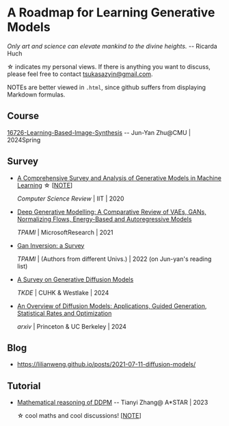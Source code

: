 # A Roadmap for Learning Generative Models

_Only art and science can elevate mankind to the divine heights._ -- Ricarda Huch

☆ indicates my personal views. If there is anything you want to discuss, please feel free to contact tsukasazyin@gmail.com.


NOTEs are better viewed in ``.html``, since github suffers from displaying Markdown formulas.


## Course

[16726-Learning-Based-Image-Synthesis](https://learning-image-synthesis.github.io/sp24/schedule/)   -- Jun-Yan Zhu@CMU | 2024Spring



## Survey

* [A Comprehensive Survey and Analysis of Generative Models in Machine Learning](https://www.sciencedirect.com/science/article/pii/S1574013720303853) ☆ [[NOTE](https://tsukasane.github.io/All-in-generative-models/my_note/n0.html)]

  *Computer Science Review* | IIT | 2020

* [Deep Generative Modelling: A Comparative Review of VAEs, GANs, Normalizing Flows, Energy-Based and Autoregressive Models](https://ieeexplore.ieee.org/stamp/stamp.jsp?tp=&arnumber=9555209)

  *TPAMI* | MicrosoftResearch | 2021

* [Gan Inversion: a Survey](https://arxiv.org/pdf/2101.05278.pdf)

  *TPAMI* | (Authors from different Univs.) | 2022 (on Jun-yan's reading list)

* [A Survey on Generative Diffusion Models](https://arxiv.org/html/2209.02646v10)

  *TKDE* | CUHK & Westlake | 2024

* [An Overview of Diffusion Models: Applications, Guided Generation, Statistical Rates and Optimization](https://arxiv.org/pdf/2404.07771.pdf)

  *arxiv* | Princeton & UC Berkeley | 2024

## Blog

* https://lilianweng.github.io/posts/2021-07-11-diffusion-models/


## Tutorial

* [Mathematical reasoning of DDPM](https://www.bilibili.com/video/BV1tT411a7Wr/?spm_id_from=333.999.0.0) -- Tianyi Zhang@ A*STAR | 2023

  ☆ cool maths and cool discussions! [[NOTE](https://tsukasane.github.io/All-in-generative-models/my_note/n1.html)]
